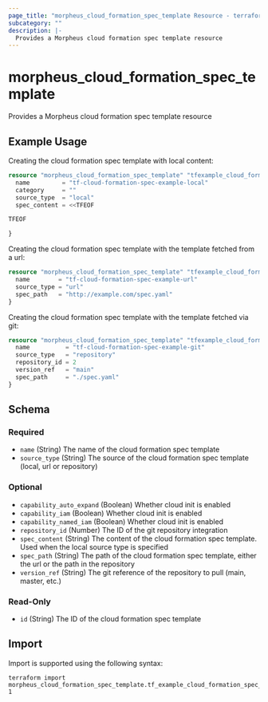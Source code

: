 ```yaml
---
page_title: "morpheus_cloud_formation_spec_template Resource - terraform-provider-morpheus"
subcategory: ""
description: |-
  Provides a Morpheus cloud formation spec template resource
---
```


# morpheus_cloud_formation_spec_template

Provides a Morpheus cloud formation spec template resource

## Example Usage

Creating the cloud formation spec template with local content:

```terraform
resource "morpheus_cloud_formation_spec_template" "tfexample_cloud_formation_spec_template_local" {
  name         = "tf-cloud-formation-spec-example-local"
  category     = ""
  source_type  = "local"
  spec_content = <<TFEOF

TFEOF

}
```

Creating the cloud formation spec template with the template fetched from a url:

```terraform
resource "morpheus_cloud_formation_spec_template" "tfexample_cloud_formation_spec_template_url" {
  name        = "tf-cloud-formation-spec-example-url"
  source_type = "url"
  spec_path   = "http://example.com/spec.yaml"
}
```

Creating the cloud formation spec template with the template fetched via git:

```terraform
resource "morpheus_cloud_formation_spec_template" "tfexample_cloud_formation_spec_template_git" {
  name          = "tf-cloud-formation-spec-example-git"
  source_type   = "repository"
  repository_id = 2
  version_ref   = "main"
  spec_path     = "./spec.yaml"
}
```

<!-- schema generated by tfplugindocs -->
## Schema

### Required

- `name` (String) The name of the cloud formation spec template
- `source_type` (String) The source of the cloud formation spec template (local, url or repository)

### Optional

- `capability_auto_expand` (Boolean) Whether cloud init is enabled
- `capability_iam` (Boolean) Whether cloud init is enabled
- `capability_named_iam` (Boolean) Whether cloud init is enabled
- `repository_id` (Number) The ID of the git repository integration
- `spec_content` (String) The content of the cloud formation spec template. Used when the local source type is specified
- `spec_path` (String) The path of the cloud formation spec template, either the url or the path in the repository
- `version_ref` (String) The git reference of the repository to pull (main, master, etc.)

### Read-Only

- `id` (String) The ID of the cloud formation spec template

## Import

Import is supported using the following syntax:

```shell
terraform import morpheus_cloud_formation_spec_template.tf_example_cloud_formation_spec_template 1
```
